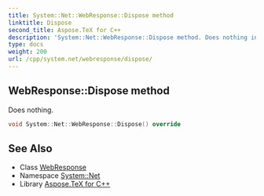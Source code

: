 ```yaml
---
title: System::Net::WebResponse::Dispose method
linktitle: Dispose
second_title: Aspose.TeX for C++
description: 'System::Net::WebResponse::Dispose method. Does nothing in C++.'
type: docs
weight: 200
url: /cpp/system.net/webresponse/dispose/
---
```

## WebResponse::Dispose method


Does nothing.

```cpp
void System::Net::WebResponse::Dispose() override
```

## See Also

* Class [WebResponse](../)
* Namespace [System::Net](../../)
* Library [Aspose.TeX for C++](../../../)
